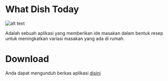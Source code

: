 # What Dish Today
![alt text](https://github.com/sndff/what-dish-today/blob/main/app/src/main/res/drawable-v24/logo.png)

Adalah sebuah aplikasi yang memberikan ide masakan dalam bentuk resep untuk meningkatkan variasi masakan yang ada di rumah.

# Download
Anda dapat mengunduh berkas aplikasi [disini](https://github.com/sndff/what-dish-today/releases/download/v1/what-dish-today-v1.apk)
